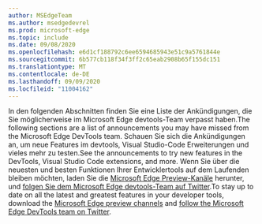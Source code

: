 ```yaml
---
author: MSEdgeTeam
ms.author: msedgedevrel
ms.prod: microsoft-edge
ms.topic: include
ms.date: 09/08/2020
ms.openlocfilehash: e6d1cf188792c6ee6594685943e51c9a5761844e
ms.sourcegitcommit: 6b577cb118f34f3ff2c65eab2908b65f155dc151
ms.translationtype: MT
ms.contentlocale: de-DE
ms.lasthandoff: 09/09/2020
ms.locfileid: "11004162"
---
```

<span data-ttu-id="b589c-101">In den folgenden Abschnitten finden Sie eine Liste der Ankündigungen, die Sie möglicherweise im Microsoft Edge devtools-Team verpasst haben.</span><span class="sxs-lookup"><span data-stu-id="b589c-101">The following sections are a list of announcements you may have missed from the Microsoft Edge DevTools team.</span></span>  <span data-ttu-id="b589c-102">Schauen Sie sich die Ankündigungen an, um neue Features im devtools, Visual Studio-Code Erweiterungen und vieles mehr zu testen.</span><span class="sxs-lookup"><span data-stu-id="b589c-102">See the announcements to try new features in the DevTools, Visual Studio Code extensions, and more.</span></span>  <span data-ttu-id="b589c-103">Wenn Sie über die neuesten und besten Funktionen Ihrer Entwicklertools auf dem Laufenden bleiben möchten, laden Sie die [Microsoft Edge Preview-Kanäle][MicrosoftEdgePreviewChannels] herunter, und [folgen Sie dem Microsoft Edge devtools-Team auf Twitter][EdgeDevToolsTwitterAccount].</span><span class="sxs-lookup"><span data-stu-id="b589c-103">To stay up to date on all the latest and greatest features in your developer tools, download the [Microsoft Edge preview channels][MicrosoftEdgePreviewChannels] and [follow the Microsoft Edge DevTools team on Twitter][EdgeDevToolsTwitterAccount].</span></span>  

<!-- links -->  

[MicrosoftEdgePreviewChannels]: https://www.microsoftedgeinsider.com/download "Microsoft Edge Preview-Kanäle"  

[EdgeDevToolsTwitterAccount]: https://twitter.com/EdgeDevTools "@EdgeDevTools Twitter-Konto"  
